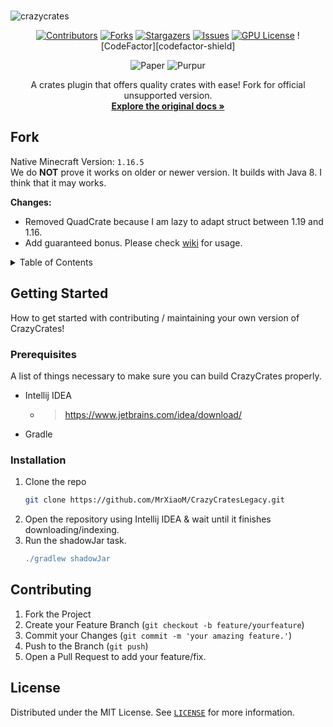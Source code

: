 <br />

![crazycrates](https://git.crazycrew.us/ryderbelserion/Assets/raw/branch/main/crazycrew/webp/CrazyCratesBanner.webp)

<div align="center">

[![Contributors][contributors-shield]][contributors-url]
[![Forks][forks-shield]][forks-url]
[![Stargazers][stars-shield]][stars-url]
[![Issues][issues-shield]][issues-url]
[![GPU License][license-shield]][license-url]
![CodeFactor][codefactor-shield]

![Paper](https://cdn.jsdelivr.net/gh/intergrav/devins-badges/assets/compact/supported/paper_vector.svg)
![Purpur](https://cdn.jsdelivr.net/gh/intergrav/devins-badges/assets/compact/supported/purpur_vector.svg)

  <p align="center">
    A crates plugin that offers quality crates with ease! Fork for official unsupported version.
    <br />
    <a href="https://github.com/Crazy-Crew/CrazyCrates/wiki"><strong>Explore the original docs »</strong></a>
  </p>
</div>

## Fork

Native Minecraft Version: `1.16.5`  
We do **NOT** prove it works on older or newer version. It builds with Java 8. I think that it may works.

**Changes:**
* Removed QuadCrate because I am lazy to adapt struct between 1.19 and 1.16.
* Add guaranteed bonus. Please check [wiki](https://github.com/MrXiaoM/CrazyCratesLegacy/wiki) for usage.

<!-- TABLE OF CONTENTS -->
<details>
  <summary>Table of Contents</summary>
  <ol>
    <li>
      <a href="#getting-started">Getting Started</a>
      <ul>
        <li><a href="#prerequisites">Prerequisites</a></li>
        <li><a href="#installation">Installation</a></li>
      </ul>
    </li>
    <li><a href="#roadmap">Roadmap</a></li>
    <li><a href="#contributing">Contributing</a></li>
    <li><a href="#license">License</a></li>
    <li><a href="#contact">Contact</a></li>
  </ol>
</details>

## Getting Started

How to get started with contributing / maintaining your own version of CrazyCrates!

### Prerequisites

A list of things necessary to make sure you can build CrazyCrates properly.

* Intellij IDEA
    * > https://www.jetbrains.com/idea/download/
* Gradle

### Installation

1. Clone the repo
   ```sh
   git clone https://github.com/MrXiaoM/CrazyCratesLegacy.git
   ```
2. Open the repository using Intellij IDEA & wait until it finishes downloading/indexing.
3. Run the shadowJar task.
   ```gradle
   ./gradlew shadowJar
   ```

## Contributing

1. Fork the Project
2. Create your Feature Branch (`git checkout -b feature/yourfeature`)
3. Commit your Changes (`git commit -m 'your amazing feature.'`)
4. Push to the Branch (`git push`)
5. Open a Pull Request to add your feature/fix.

## License

Distributed under the MIT License. See [`LICENSE`](/LICENSE) for more information.

[contributors-shield]: https://img.shields.io/github/contributors/MrXiaoM/CrazyCratesLegacy.svg?style=flat&logo=appveyor

[contributors-url]: https://github.com/MrXiaoM/CrazyCratesLegacy/graphs/contributors

[forks-shield]: https://img.shields.io/github/forks/MrXiaoM/CrazyCratesLegacy.svg?style=flat&logo=appveyor

[forks-url]: https://github.com/MrXiaoMxLegacy/network/members

[stars-shield]: https://img.shields.io/github/stars/MrXiaoM/CrazyCratesLegacy.svg?style=flat&logo=appveyor

[stars-url]: https://github.com/MrXiaoM/CrazyCratesLegacy/stargazers

[issues-shield]: https://img.shields.io/github/issues/MrXiaoM/CrazyCratesLegacy.svg?style=flat&logo=appveyor

[issues-url]: https://github.com/MrXiaoM/CrazyCratesLegacy/issues

[license-shield]: https://img.shields.io/github/license/MrXiaoM/CrazyCratesLegacy.svg?style=flat&logo=appveyor

[license-url]: https://github.com/MrXiaoM/CrazyCratesLegacy/blob/main/LICENSE
